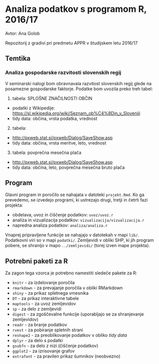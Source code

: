 # Analiza podatkov s programom R, 2016/17

Avtor: Ana Golob

Repozitorij z gradivi pri predmetu APPR v študijskem letu 2016/17

## Temtika
### Analiza gospodarske razvitosti slovenskih regij

V seminarski nalogi bom obravnavala razvitost slovenskih regij glede na posamezne gospodarske faktorje. Podatke bom uvozila preko treh tabel:

1. tabela: SPLOŠNE ZNAČILNOSTI OBČIN 
* podatki z Wikipedije: https://sl.wikipedia.org/wiki/Seznam_ob%C4%8Din_v_Sloveniji
* tidy data: občina, vrsta podatka, vrednost

2. tabela: 
* http://pxweb.stat.si/pxweb/Dialog/SaveShow.asp
* tidy data: občina, vrsta meritve, leto, vrednost

3. tabela: povprečna mesečna plača
* http://pxweb.stat.si/pxweb/Dialog/SaveShow.asp
* tidy data: občina, leto, povprečna mesečna bruto plača


## Program

Glavni program in poročilo se nahajata v datoteki `projekt.Rmd`. Ko ga prevedemo,
se izvedejo programi, ki ustrezajo drugi, tretji in četrti fazi projekta:

* obdelava, uvoz in čiščenje podatkov: `uvoz/uvoz.r`
* analiza in vizualizacija podatkov: `vizualizacija/vizualizacija.r`
* napredna analiza podatkov: `analiza/analiza.r`

Vnaprej pripravljene funkcije se nahajajo v datotekah v mapi `lib/`. Podatkovni
viri so v mapi `podatki/`. Zemljevidi v obliki SHP, ki jih program pobere, se
shranijo v mapo `../zemljevidi/` (torej izven mape projekta).

## Potrebni paketi za R

Za zagon tega vzorca je potrebno namestiti sledeče pakete za R:

* `knitr` - za izdelovanje poročila
* `rmarkdown` - za prevajanje poročila v obliki RMarkdown
* `shiny` - za prikaz spletnega vmesnika
* `DT` - za prikaz interaktivne tabele
* `maptools` - za uvoz zemljevidov
* `sp` - za delo z zemljevidi
* `digest` - za zgoščevalne funkcije (uporabljajo se za shranjevanje zemljevidov)
* `readr` - za branje podatkov
* `rvest` - za pobiranje spletnih strani
* `reshape2` - za preoblikovanje podatkov v obliko *tidy data*
* `dplyr` - za delo s podatki
* `gsubfn` - za delo z nizi (čiščenje podatkov)
* `ggplot2` - za izrisovanje grafov
* `extrafont` - za pravilen prikaz šumnikov (neobvezno)
